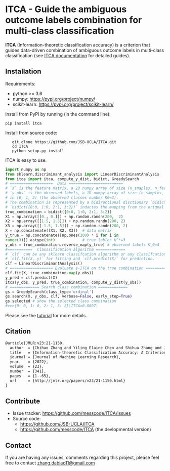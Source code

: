 # ITCA - Guide the ambiguous outcome labels combination for multi-class classification
**ITCA**  (Information-theoretic classification accuracy) is a criterion that guides data-driven combination of ambiguous outcome labels in multi-class classification (see [ITCA documentation](https://messcode.github.io/ITCA/) for detailed guides).



## Installation
Requirements:

- python >= 3.6
- numpy: https://pypi.org/project/numpy/
- scikit-learn: https://pypi.org/project/scikit-learn/

Install from PyPI by running (in the command line):

``` shell
pip install itca
```

Install from source code:

``` shell
   git clone https://github.com/JSB-UCLA/ITCA.git
   cd ITCA
   python setup.py install
```

ITCA is easy to use.

``` python
import numpy as np
from sklearn.discriminant_analysis import LinearDiscriminantAnalysis
from itca import itca, compute_y_dist, bidict, GreedySearch
# ===================  Data ========================
# `X` is the feature matrix, a 2D numpy array of size (n_smaples, n_features).
# `y_obs` is the observed labels, a 1D numpy array of size (n_samples, ) that takes values 
# in [0, 1, 2] (the observed classes number K0=3).
# The combination is represented by a bidirectional disctionary `bidict`.
# `bidict({0:0, 1:0, 2:1, 3:2})` indactes the mapping from the orignal labels to the combined labels.
true_combination = bidict({0:0, 1:0, 2:1, 3:2})
X1 = np.array([[0., 0.]]) + np.random.randn(200,  2)
X2 = np.array([[1.5, 1.5]]) + np.random.randn(200, 2)
X3 = np.array([[-1.5, 1.5]]) + np.random.randn(200, 2)
X = np.concatenate([X1, X2, X3])  # data matrix
y_true = np.concatenate([np.ones(200) * i for i in 
range(3)]).astype(int)            # true lables K^*=3
y_obs = true_combination.reverse_map(y_true) # observed labels K_0=4
#===========  Classsification algorithm =============
# `clf` can be any sklearn classifcation algorithm or any classifcation algorithm that implements 
# `clf.fit(X, y)` for fitting and `clf.predict(X)` for prediction.  
clf = LinearDiscriminantAnalysis()
# =================== Evaluate s-ITCA on the true combination ================
clf.fit(X, true_combination.map(y_obs))
y_pred = clf.predict(X)
itca(y_obs, y_pred, true_combination, compute_y_dist(y_obs))
# ============= Search class combination =============
gs = GreedySearch(class_type='ordinal')
gs.search(X, y_obs, clf, verbose=False, early_stop=True)
gs.selected # show the selected class combination
#>>>{0: 0, 1: 0, 2: 1, 3: 2}|ITCA=0.8807|
```
Please see the [tutorial](https://messcode.github.io/ITCA/tutorials.html)  for more details.
## Citation
```latex
@article{JMLR:v23:21-1150,
  author  = {Chihao Zhang and Yiling Elaine Chen and Shihua Zhang and Jingyi Jessica Li},
  title   = {Information-theoretic Classification Accuracy: A Criterion that Guides Data-driven Combination of Ambiguous Outcome Labels in Multi-class Classification},
  journal = {Journal of Machine Learning Research},
  year    = {2022},
  volume  = {23},
  number  = {341},
  pages   = {1--65},
  url     = {http://jmlr.org/papers/v23/21-1150.html}
}
```


## Contribute
- Issue tracker:  https://github.com/messcode/ITCA/issues
- Source code:
	- https://github.com/JSB-UCLA/ITCA
	- https://github.com/messcode/ITCA (the devlopmental version)

## Contact
If you are having any issues, comments regarding this project, please feel free to contact zhang.dabiao11@gmail.com
